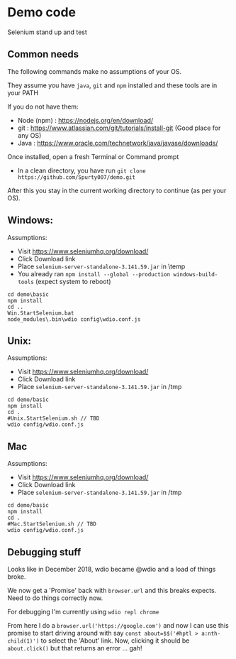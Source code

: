 # Demo code 
Selenium stand up and test 

## Common needs
The following commands make no assumptions of your OS. 

They assume you have `java`, `git` and `npm` installed and these tools are in your PATH

If you do not have them:
   * Node (npm) : https://nodejs.org/en/download/
   * git : https://www.atlassian.com/git/tutorials/install-git (Good place for any OS) 
   * Java : https://www.oracle.com/technetwork/java/javase/downloads/
   
Once installed, open a fresh Terminal or Command prompt
   
   * In a clean directory, you have run `git clone https://github.com/Spurty007/demo.git`

After this you stay in the current working directory to continue (as per your OS).

## Windows:

Assumptions: 
   * Visit https://www.seleniumhq.org/download/ 
   * Click Download link
   * Place `selenium-server-standalone-3.141.59.jar` in \temp
   * You already ran `npm install --global --production windows-build-tools` (expect system to reboot)

```
cd demo\basic
npm install
cd ..
Win.StartSelenium.bat
node_modules\.bin\wdio config\wdio.conf.js

```

## Unix:

Assumptions: 
   * Visit https://www.seleniumhq.org/download/ 
   * Click Download link
   * Place `selenium-server-standalone-3.141.59.jar` in /tmp

```
cd demo/basic
npm install
cd .
#Unix.StartSelenium.sh // TBD
wdio config/wdio.conf.js
```

## Mac

Assumptions: 
   * Visit https://www.seleniumhq.org/download/ 
   * Click Download link
   * Place `selenium-server-standalone-3.141.59.jar` in /tmp

```
cd demo/basic
npm install
cd .
#Mac.StartSelenium.sh // TBD
wdio config/wdio.conf.js
```

## Debugging stuff
Looks like in December 2018, wdio became @wdio and a load of things broke.

We now get a 'Promise' back with `browser.url` and this breaks expects. Need to do things correctly now. 

For debugging I'm currently using `wdio repl chrome` 

From here I do a `browser.url('https://google.com')` and now I can use this promise to start driving around with say `const about=$$('#hptl > a:nth-child(1)')` to select the 'About' link. Now, clicking it should be `about.click()` but that returns an error ... gah!
